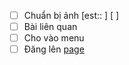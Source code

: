 - [ ] Chuẩn bị ảnh [est:: ] [ ]  
- [ ] Bài liên quan
- [ ] Cho vào menu
- [ ] Đăng lên [page](https://www.facebook.com/quacau.sphere/)
